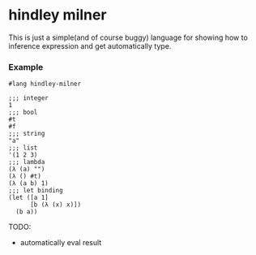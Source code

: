 # hindley milner

This is just a simple(and of course buggy) language for showing how to inference expression and get automatically type.

### Example

```racket
#lang hindley-milner

;;; integer
1
;;; bool
#t
#f
;;; string
"a"
;;; list
'(1 2 3)
;;; lambda
(λ (a) "")
(λ () #t)
(λ (a b) 1)
;;; let binding
(let ([a 1]
      [b (λ (x) x)])
  (b a))
```

TODO:

- automatically eval result
